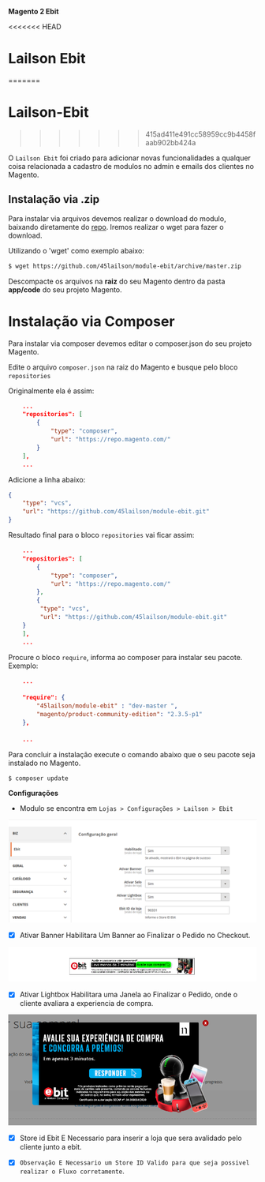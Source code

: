 **Magento 2 Ebit** 

<<<<<<< HEAD
 # Lailson Ebit
=======
 # Lailson-Ebit
>>>>>>> 415ad411e491cc58959cc9b4458faab902bb424a

O `Lailson Ebit` foi criado para adicionar novas funcionalidades a qualquer coisa relacionada a cadastro de modulos no admin e emails dos  clientes no Magento.


## Instalação via .zip

Para instalar via arquivos devemos realizar o download do modulo, baixando diretamente do [repo](https://github.com/45lailson/module-ebit.git). Iremos realizar o wget para fazer o download.

Utilizando o 'wget' como exemplo abaixo:
```bash
$ wget https://github.com/45lailson/module-ebit/archive/master.zip
```
Descompacte os arquivos na **raiz** do seu Magento dentro da pasta **app/code** do seu projeto Magento.


# Instalação via Composer

Para instalar via composer devemos editar o composer.json do seu projeto Magento.

Edite o arquivo `composer.json` na raiz do Magento e busque pelo bloco `repositories`

Originalmente ela é assim:

```json
    ...
    "repositories": [
        {
            "type": "composer",
            "url": "https://repo.magento.com/"
        }
    ],
    ...
```
    

Adicione a linha abaixo:
```json
{
	"type": "vcs",
	"url": "https://github.com/45lailson/module-ebit.git"
}
```

Resultado final para o bloco `repositories` vai ficar assim:

```json
    ...
    "repositories": [
        {
            "type": "composer",
            "url": "https://repo.magento.com/"
        },
        {
	     "type": "vcs",
	     "url": "https://github.com/45lailson/module-ebit.git"
	}
    ],
    ...
```
Procure o bloco `require`, informa ao composer para instalar seu pacote. Exemplo:

```json
    ...
    
    "require": {
        "45lailson/module-ebit" : "dev-master ",
        "magento/product-community-edition": "2.3.5-p1"
    },

    ...
```

Para concluir a instalação execute o comando abaixo que o seu pacote seja instalado no Magento.
```bash
$ composer update
```

**Configurações** 

+ Modulo se encontra em `Lojas > Configurações > Lailson > Ebit`

![Configuraçao_Modulo_Admin](docs/configuracao_modulo.png)

* [x] Ativar Banner Habilitara Um Banner ao Finalizar o Pedido no Checkout.

![banner](docs/banner.png)


* [x] Ativar Lightbox Habilitara uma Janela ao Finalizar o Pedido, onde o cliente avaliara a experiencia de compra.

![Configuraçao_Modulo_Admin](docs/lighbox.png)


* [x] Store id Ebit E Necessario para inserir a loja que sera avalidado pelo cliente junto a ebit.

* [x] ```Observação E Necessario um Store ID Valido para que seja possivel realizar o Fluxo corretamente```.





